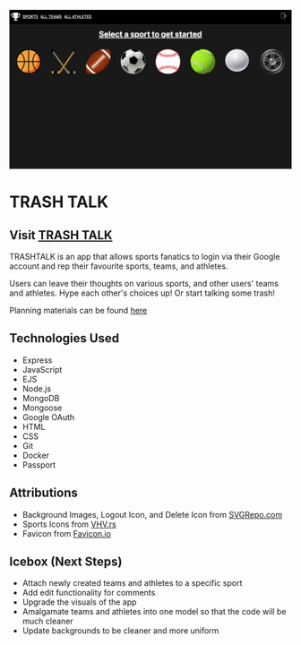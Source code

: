 ![image](/public/assets/trashtalk.png)

# TRASH TALK

## Visit [TRASH TALK](https://trash-talk.fly.dev)

TRASHTALK is an app that allows sports fanatics to login via their Google account and rep their favourite sports, teams, and athletes.

Users can leave their thoughts on various sports, and other users' teams and athletes. Hype each other's choices up! Or start talking some trash!

Planning materials can be found [here](https://trello.com/b/4ix6Z913/playoff-brackets)


## Technologies Used
* Express
* JavaScript
* EJS
* Node.js
* MongoDB
* Mongoose
* Google OAuth
* HTML
* CSS
* Git
* Docker
* Passport


## Attributions
* Background Images, Logout Icon, and Delete Icon from [SVGRepo.com](https://www.svgrepo.com/)
* Sports Icons from [VHV.rs](https://www.vhv.rs/)
* Favicon from [Favicon.io](https://favicon.io/emoji-favicons/trophy/)


## Icebox (Next Steps)
* Attach newly created teams and athletes to a specific sport
* Add edit functionality for comments
* Upgrade the visuals of the app
* Amalgamate teams and athletes into one model so that the code will be much cleaner
* Update backgrounds to be cleaner and more uniform